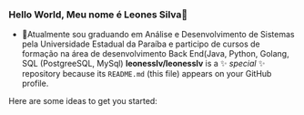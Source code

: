 ### Hello World, Meu nome é Leones Silva👋
- 🔭Atualmente sou graduando em Análise e Desenvolvimento de Sistemas pela Universidade Estadual da Paraíba e participo de cursos de formação na área de desenvolvimento Back End(Java, Python, Golang, SQL (PostgreeSQL, MySql)
**leonesslv/leonesslv** is a ✨ _special_ ✨ repository because its `README.md` (this file) appears on your GitHub profile.

Here are some ideas to get you started:


